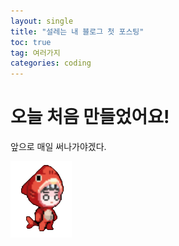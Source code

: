 ```yaml
---
layout: single
title: "설레는 내 블로그 첫 포스팅"
toc: true
tag: 여러가지
categories: coding
---
```


# 오늘 처음 만들었어요!

앞으로 매일 써나가야겠다.

![walk-red](../images/2025-04-09-first/walk-red.png)

